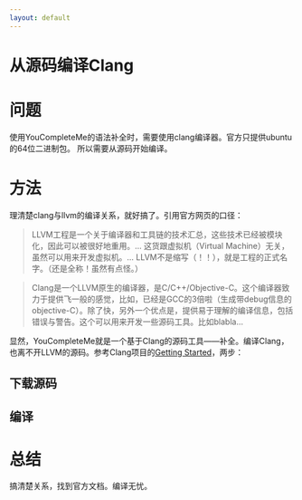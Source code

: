 ```yaml
---
layout: default
---
```


从源码编译Clang
====================

问题
====
使用YouCompleteMe的语法补全时，需要使用clang编译器。官方只提供ubuntu的64位二进制包。
所以需要从源码开始编译。

方法
====
理清楚clang与llvm的编译关系，就好搞了。引用官方网页的口径：

>LLVM工程是一个关于编译器和工具链的技术汇总，这些技术已经被模块化，因此可以被很好地重用。...
这货跟虚拟机（Virtual Machine）无关，虽然可以用来开发虚拟机。...
LLVM不是缩写（！！），就是工程的正式名字。（还是全称！虽然有点怪。）

>Clang是一个LLVM原生的编译器，是C/C++/Objective-C。这个编译器致力于提供飞一般的感觉，比如，已经是GCC的3倍啦（生成带debug信息的objective-C）。除了快，另外一个优点是，提供易于理解的编译信息，包括错误与警告。这个可以用来开发一些源码工具。比如blabla...

显然，YouCompleteMe就是一个基于Clang的源码工具——补全。编译Clang，
也离不开LLVM的源码。参考Clang项目的[Getting Started][1]，两步：

下载源码
--------

编译
--------

总结
====
搞清楚关系，找到官方文档。编译无忧。

[1]: http://clang.llvm.org/get_started.html
